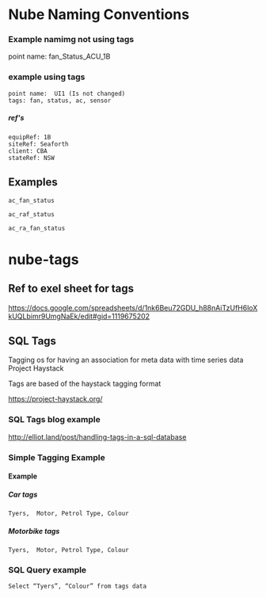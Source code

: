 
# Nube Naming Conventions

### Example namimg not using tags

point name: fan_Status_ACU_1B

### example using tags

```
point name:  UI1 (Is not changed)
tags: fan, status, ac, sensor

```
##### ref's

```
equipRef: 1B
siteRef: Seaforth
client: CBA
stateRef: NSW

```

## Examples

```ac_fan_status```

```ac_raf_status```

```ac_ra_fan_status```



# nube-tags

## Ref to exel sheet for tags
https://docs.google.com/spreadsheets/d/1nk6Beu72GDU_h88nAiTzUfH6loXkUQLbimr9UmgNaEk/edit#gid=1119675202

## SQL Tags
Tagging os for having an association for meta data with time series data 
Project Haystack

Tags are based of the haystack tagging format

https://project-haystack.org/

### SQL Tags blog example 
http://elliot.land/post/handling-tags-in-a-sql-database


### Simple Tagging Example 
#### Example

##### Car tags
```Tyers,  Motor, Petrol Type, Colour```


##### Motorbike tags
```Tyers,  Motor, Petrol Type, Colour```

### SQL Query example

```Select “Tyers”, “Colour” from tags data```


